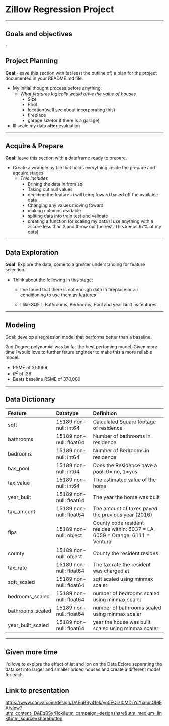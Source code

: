# Zillow Regression Project
***

## Goals and objectives
    -
## Project Planning

**Goal**:-leave this section with (at least the outline of) a plan for the project documented in your README.md file.

* My initial thought process before anything:
   * *What features logically would drive the value of houses*
       - Size
       - Pool
       - location(well see about incorporating this)
       - fireplace
       - garage size(or if there is a garage)
* Ill scale my data **after** evaluation 
***
## Acquire & Prepare

**Goal**: leave this section with a dataframe ready to prepare.

* Create a wrangle.py file that holds everything inside the prepare and aqcuire stages
    * *This Includes*
        - Brining the data in from sql
        - Taking out null values
        - deciding the features i will bring foward based off the available data
        - Changing any values moving foward
        - making columns readable
        - spliting data into train test and validate
        - creating a function for scaling my data (I use anything with a zscore less than 3 and throw out the rest. This keeps 97% of my data) 
        
***
## Data Exploration

**Goal**: Explore the data, come to a greater understanding for feature selection.

* Think about the following in this stage:

    - I've found that there is not enough data in fireplace or air conditioning to use them as features 

    - I like SQFT, Bathrooms, Bedrooms, Pool and year built as features. 

***
## Modeling

Goal: develop a regression model that performs better than a baseline.

2nd Degree polynomial was by far the best perfoming model. Given more time I would love to further feture engineer to make this a more reliable model.
   * RSME of 310069
   * $R^2$ of .36
   * Beats baseline RSME of 378,000
   
*** 
## Data Dictionary

| Feature           | Datatype                | Definition   |
|:------------------|:------------------------|:-------------|
| sqft              | 15189 non-null: int64   |Calculated Square footage of residence |
| bathrooms         | 15189 non-null: float64 |Number of bathrooms in residence   |
| bedrooms          | 15189 non-null: int64   |Number of Bedrooms in residence |
| has_pool          | 15189 non-null: int64   |Does the Residence have a pool: 0= no, 1=yes|
| tax_value         | 15189 non-null: int64   |The estimated value of the home|
| year_built        | 15189 non-null: float64 |The year the home was built |
| tax_amount        | 15189 non-null: float64 |The amount of taxes payed the previous year (2016) |
| fips              | 15189 non-null: object  |County code resident resides within: 6037 = LA, 6059 = Orange, 6111 = Ventura|
| county            | 15189 non-null: object  |County the resident resides|
| tax_rate          | 15189 non-null: float64 |The tax rate the resident was charged at|
| sqft_scaled       | 15189 non-null: float64 |sqft scaled using minmax scaler|
| bedrooms_scaled   | 15189 non-null: float64 |number of bedrooms scaled using minmax scaler |
| bathrooms_scaled  | 15189 non-null: float64 |number of bathrooms scaled using minmax scaler |
| year_built_scaled | 15189 non-null: float64 |year the house was built scaled using minmax scaler|

***
## Given more time 

I'd love to explore the effect of lat and lon on the Data
Eclore seperating the data set into larger and smaller priced houses and create a different model for each. 

## Link to presentation
https://www.canva.com/design/DAEqBSy41ok/yq0EQrzI0MDrYdYxmmOMEA/view?utm_content=DAEqBSy41ok&utm_campaign=designshare&utm_medium=link&utm_source=sharebutton